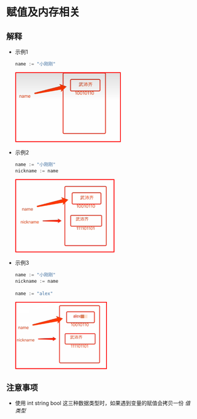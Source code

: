 # 赋值及内存相关

## 解释

+ 示例1

  ```go
  name := "小刚刚"
  ```

  ![赋值](../images/赋值.png)

+ 示例2

  ```go
  name := "小刚刚"
  nickname := name
  ```

  ![赋值](../images/赋值2.png)

+ 示例3

  ```go
  name := "小刚刚"
  nickname := name

  name := "alex"
  ```

  ![赋值3](../images/赋值3.png)

## 注意事项

+ 使用 int string bool 这三种数据类型时，如果遇到变量的赋值会拷贝一份 *值类型*
